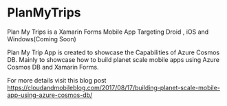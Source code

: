 # PlanMyTrips
Plan My Trips is a Xamarin Forms Mobile App Targeting Droid , iOS and Windows(Coming Soon)

Plan My Trip App is created to showcase the Capabilities of Azure Cosmos DB.
Mainly to showcase how to build planet scale mobile apps using Azure Cosmos DB and Xamarin Forms.

For more details visit this blog post 
https://cloudandmobileblog.com/2017/08/17/building-planet-scale-mobile-app-using-azure-cosmos-db/

